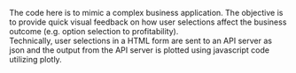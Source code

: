 The code here is to mimic a complex business application.
The objective is to provide quick visual feedback  on how user selections affect the business outcome (e.g.  option selection to profitability).  
Technically, user selections in a HTML form are sent to an API server as json and the output from the API server is plotted
using javascript code utilizing plotly.   
